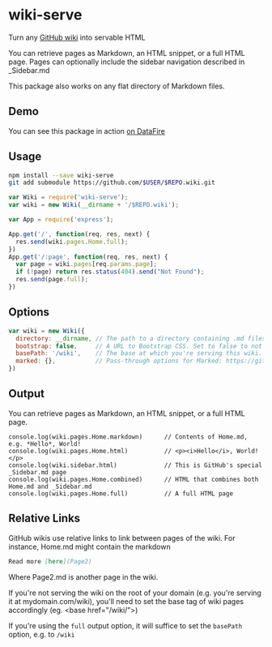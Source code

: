 # wiki-serve
Turn any [GitHub wiki](https://help.github.com/articles/about-github-wikis/) into servable HTML

You can retrieve pages as Markdown, an HTML snippet, or a full HTML page.
Pages can optionally include the sidebar navigation described in _Sidebar.md

This package also works on any flat directory of Markdown files.

## Demo
You can see this package in action [on DataFire](https://datafire.io/wiki)

## Usage
```bash
npm install --save wiki-serve
git add submodule https://github.com/$USER/$REPO.wiki.git
```

```js
var Wiki = require('wiki-serve');
var wiki = new Wiki(__dirname + '/$REPO.wiki');

var App = require('express');

App.get('/', function(req, res, next) {
  res.send(wiki.pages.Home.full);
})
App.get('/:page', function(req, res, next) {
  var page = wiki.pages[req.params.page];
  if (!page) return res.status(404).send("Not Found");
  res.send(page.full);
})
```

## Options
```js
var wiki = new Wiki({
  directory: __dirname, // The path to a directory containing .md files
  bootstrap: false,     // A URL to Bootstrap CSS. Set to false to not include Bootstrap.
  basePath: '/wiki',    // The base at which you're serving this wiki. Used in order to follow relative links.
  marked: {},           // Pass-through options for Marked: https://github.com/chjj/marked
})
```

## Output
You can retrieve pages as Markdown, an HTML snippet, or a full HTML page.


```
console.log(wiki.pages.Home.markdown)      // Contents of Home.md, e.g. *Hello*, World!
console.log(wiki.pages.Home.html)          // <p><i>Hello</i>, World!</p>
console.log(wiki.sidebar.html)             // This is GitHub's special _Sidebar.md page
console.log(wiki.pages.Home.combined)      // HTML that combines both Home.md and _Sidebar.md
console.log(wiki.pages.Home.full)          // A full HTML page
```

## Relative Links
GitHub wikis use relative links to link between pages of the wiki.
For instance, Home.md might contain the markdown
```markdown
Read more [here](Page2)
```

Where Page2.md is another page in the wiki.

If you're not serving the wiki on the root of your domain (e.g. you're serving it at mydomain.com/wiki),
you'll need to set the base tag of wiki pages accordingly (eg. &lt;base href="/wiki/"&gt;)

If you're using the `full` output option, it will suffice to set the `basePath` option, e.g. to `/wiki`
